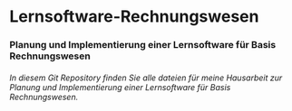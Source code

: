 # Lernsoftware-Rechnungswesen
### Planung und Implementierung einer Lernsoftware für Basis Rechnungswesen
###### In diesem Git Repository finden Sie alle dateien für meine Hausarbeit zur Planung und Implementierung einer Lernsoftware für Basis Rechnungswesen.

